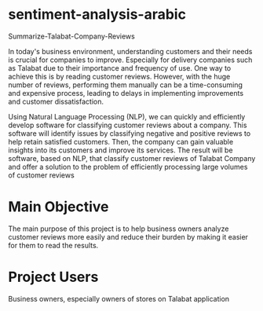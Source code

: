 # sentiment-analysis-arabic
Summarize-Talabat-Company-Reviews

In today's business environment, understanding
customers and their needs is crucial for companies to
improve. Especially for delivery companies such as Talabat
due to their importance and frequency of use. One way to
achieve this is by reading customer reviews. However, with
the huge number of reviews, performing them manually
can be a time-consuming and expensive process, leading to
delays in implementing improvements and customer
dissatisfaction.

Using Natural Language Processing (NLP), we can
quickly and efficiently develop software for classifying
customer reviews about a company. This software will
identify issues by classifying negative and positive reviews
to help retain satisfied customers. Then, the company can
gain valuable insights into its customers and improve its
services.
The result will be software, based on NLP, that classify
customer reviews of Talabat Company and offer a solution
to the problem of efficiently processing large volumes of
customer reviews

# Main Objective
The main purpose of this project is to help business
owners analyze customer reviews more easily and reduce
their burden by making it easier for them to read the
results.

# Project Users
Business owners, especially owners of stores on
Talabat application
